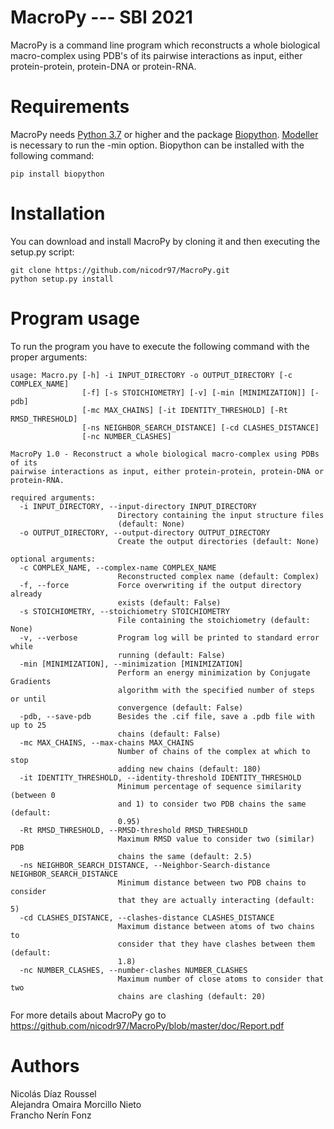 **MacroPy --- SBI 2021**
==============================

MacroPy is a command line program which reconstructs a whole biological macro-complex using PDB's of its pairwise interactions as input, either protein-protein, protein-DNA or protein-RNA.




# Requirements
MacroPy needs [Python 3.7](https://www.python.org/downloads/) or higher and the package [Biopython](https://biopython.org/). [Modeller](https://salilab.org/modeller/download_installation.html) is necessary to run the -min option. Biopython can be installed with the following command:
```
pip install biopython
```

# Installation
You can download and install MacroPy by cloning it and then executing the setup.py script:
```
git clone https://github.com/nicodr97/MacroPy.git
python setup.py install
```

# Program usage
To run the program you have to execute the following command with the proper arguments:

```
usage: Macro.py [-h] -i INPUT_DIRECTORY -o OUTPUT_DIRECTORY [-c COMPLEX_NAME]
                [-f] [-s STOICHIOMETRY] [-v] [-min [MINIMIZATION]] [-pdb]
                [-mc MAX_CHAINS] [-it IDENTITY_THRESHOLD] [-Rt RMSD_THRESHOLD]
                [-ns NEIGHBOR_SEARCH_DISTANCE] [-cd CLASHES_DISTANCE]
                [-nc NUMBER_CLASHES]

MacroPy 1.0 - Reconstruct a whole biological macro-complex using PDBs of its
pairwise interactions as input, either protein-protein, protein-DNA or
protein-RNA.

required arguments:
  -i INPUT_DIRECTORY, --input-directory INPUT_DIRECTORY
                        Directory containing the input structure files
                        (default: None)
  -o OUTPUT_DIRECTORY, --output-directory OUTPUT_DIRECTORY
                        Create the output directories (default: None)

optional arguments:
  -c COMPLEX_NAME, --complex-name COMPLEX_NAME
                        Reconstructed complex name (default: Complex)
  -f, --force           Force overwriting if the output directory already
                        exists (default: False)
  -s STOICHIOMETRY, --stoichiometry STOICHIOMETRY
                        File containing the stoichiometry (default: None)
  -v, --verbose         Program log will be printed to standard error while
                        running (default: False)
  -min [MINIMIZATION], --minimization [MINIMIZATION]
                        Perform an energy minimization by Conjugate Gradients
                        algorithm with the specified number of steps or until
                        convergence (default: False)
  -pdb, --save-pdb      Besides the .cif file, save a .pdb file with up to 25
                        chains (default: False)
  -mc MAX_CHAINS, --max-chains MAX_CHAINS
                        Number of chains of the complex at which to stop
                        adding new chains (default: 180)
  -it IDENTITY_THRESHOLD, --identity-threshold IDENTITY_THRESHOLD
                        Minimum percentage of sequence similarity (between 0
                        and 1) to consider two PDB chains the same (default:
                        0.95)
  -Rt RMSD_THRESHOLD, --RMSD-threshold RMSD_THRESHOLD
                        Maximum RMSD value to consider two (similar) PDB
                        chains the same (default: 2.5)
  -ns NEIGHBOR_SEARCH_DISTANCE, --Neighbor-Search-distance NEIGHBOR_SEARCH_DISTANCE
                        Minimum distance between two PDB chains to consider
                        that they are actually interacting (default: 5)
  -cd CLASHES_DISTANCE, --clashes-distance CLASHES_DISTANCE
                        Maximum distance between atoms of two chains to
                        consider that they have clashes between them (default:
                        1.8)
  -nc NUMBER_CLASHES, --number-clashes NUMBER_CLASHES
                        Maximum number of close atoms to consider that two
                        chains are clashing (default: 20)

```


For more details about MacroPy go to https://github.com/nicodr97/MacroPy/blob/master/doc/Report.pdf

# Authors
Nicolás Díaz Roussel  
Alejandra Omaira Morcillo Nieto  
Francho Nerín Fonz  